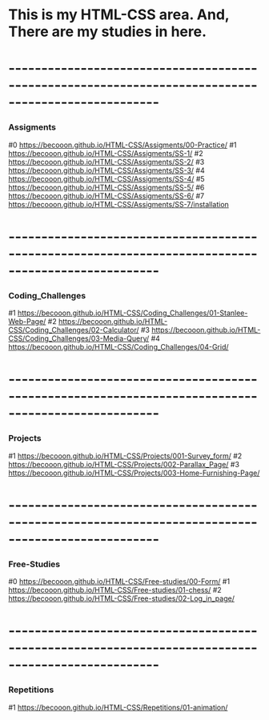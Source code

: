 # This is my HTML-CSS area. And, There are my studies in here.

# ---------------------------------------------------------------------------------------------------

### Assigments

#0 https://becooon.github.io/HTML-CSS/Assigments/00-Practice/
#1 https://becooon.github.io/HTML-CSS/Assigments/SS-1/
#2 https://becooon.github.io/HTML-CSS/Assigments/SS-2/
#3 https://becooon.github.io/HTML-CSS/Assigments/SS-3/
#4 https://becooon.github.io/HTML-CSS/Assigments/SS-4/
#5 https://becooon.github.io/HTML-CSS/Assigments/SS-5/
#6 https://becooon.github.io/HTML-CSS/Assigments/SS-6/
#7 https://becooon.github.io/HTML-CSS/Assigments/SS-7/installation

# ---------------------------------------------------------------------------------------------------

### Coding_Challenges

#1 https://becooon.github.io/HTML-CSS/Coding_Challenges/01-Stanlee-Web-Page/
#2 https://becooon.github.io/HTML-CSS/Coding_Challenges/02-Calculator/
#3 https://becooon.github.io/HTML-CSS/Coding_Challenges/03-Media-Query/
#4 https://becooon.github.io/HTML-CSS/Coding_Challenges/04-Grid/

# ---------------------------------------------------------------------------------------------------

### Projects

#1 https://becooon.github.io/HTML-CSS/Projects/001-Survey_form/
#2 https://becooon.github.io/HTML-CSS/Projects/002-Parallax_Page/
#3 https://becooon.github.io/HTML-CSS/Projects/003-Home-Furnishing-Page/

# ---------------------------------------------------------------------------------------------------

### Free-Studies

#0 https://becooon.github.io/HTML-CSS/Free-studies/00-Form/
#1 https://becooon.github.io/HTML-CSS/Free-studies/01-chess/
#2 https://becooon.github.io/HTML-CSS/Free-studies/02-Log_in_page/

# ---------------------------------------------------------------------------------------------------

### Repetitions

#1 https://becooon.github.io/HTML-CSS/Repetitions/01-animation/

